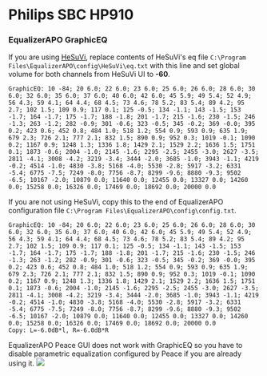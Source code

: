 # Philips SBC HP910
### EqualizerAPO GraphicEQ
If you are using [HeSuVi](https://sourceforge.net/projects/hesuvi/), replace contents of HeSuVi's eq file `C:\Program Files\EqualizerAPO\config\HeSuVi\eq.txt` with this line and set global volume for both channels from HeSuVi UI to **-60**.
```
GraphicEQ: 10 -84; 20 6.0; 22 6.0; 23 6.0; 25 6.0; 26 6.0; 28 6.0; 30 6.0; 32 6.0; 35 6.0; 37 6.0; 40 6.0; 42 6.0; 45 5.9; 49 5.4; 52 4.9; 56 4.3; 59 4.1; 64 4.4; 68 4.5; 73 4.6; 78 5.2; 83 5.4; 89 4.2; 95 2.7; 102 1.5; 109 0.9; 117 0.1; 125 -0.5; 134 -1.1; 143 -1.5; 153 -1.7; 164 -1.7; 175 -1.7; 188 -1.8; 201 -1.7; 215 -1.6; 230 -1.5; 246 -1.3; 263 -1.2; 282 -0.9; 301 -0.6; 323 -0.5; 345 -0.2; 369 -0.0; 395 0.2; 423 0.6; 452 0.8; 484 1.0; 518 1.2; 554 0.9; 593 0.9; 635 1.9; 679 2.3; 726 2.1; 777 2.1; 832 1.5; 890 0.9; 952 0.3; 1019 -0.1; 1090 0.2; 1167 0.9; 1248 1.3; 1336 1.8; 1429 2.1; 1529 2.2; 1636 1.5; 1751 0.1; 1873 -0.6; 2004 -1.0; 2145 -1.6; 2295 -2.5; 2455 -3.0; 2627 -3.5; 2811 -4.1; 3008 -4.2; 3219 -3.4; 3444 -2.0; 3685 -1.0; 3943 -1.1; 4219 -0.2; 4514 -1.0; 4830 -3.8; 5168 -4.0; 5530 -2.8; 5917 -3.2; 6331 -5.4; 6775 -7.5; 7249 -8.0; 7756 -8.7; 8299 -9.6; 8880 -9.3; 9502 -6.5; 10167 -2.0; 10879 0.0; 11640 0.0; 12455 0.0; 13327 0.0; 14260 0.0; 15258 0.0; 16326 0.0; 17469 0.0; 18692 0.0; 20000 0.0
```
If you are not using HeSuVi, copy this to the end of EqualizerAPO configuration file `C:\Program Files\EqualizerAPO\config\config.txt`.
```
GraphicEQ: 10 -84; 20 6.0; 22 6.0; 23 6.0; 25 6.0; 26 6.0; 28 6.0; 30 6.0; 32 6.0; 35 6.0; 37 6.0; 40 6.0; 42 6.0; 45 5.9; 49 5.4; 52 4.9; 56 4.3; 59 4.1; 64 4.4; 68 4.5; 73 4.6; 78 5.2; 83 5.4; 89 4.2; 95 2.7; 102 1.5; 109 0.9; 117 0.1; 125 -0.5; 134 -1.1; 143 -1.5; 153 -1.7; 164 -1.7; 175 -1.7; 188 -1.8; 201 -1.7; 215 -1.6; 230 -1.5; 246 -1.3; 263 -1.2; 282 -0.9; 301 -0.6; 323 -0.5; 345 -0.2; 369 -0.0; 395 0.2; 423 0.6; 452 0.8; 484 1.0; 518 1.2; 554 0.9; 593 0.9; 635 1.9; 679 2.3; 726 2.1; 777 2.1; 832 1.5; 890 0.9; 952 0.3; 1019 -0.1; 1090 0.2; 1167 0.9; 1248 1.3; 1336 1.8; 1429 2.1; 1529 2.2; 1636 1.5; 1751 0.1; 1873 -0.6; 2004 -1.0; 2145 -1.6; 2295 -2.5; 2455 -3.0; 2627 -3.5; 2811 -4.1; 3008 -4.2; 3219 -3.4; 3444 -2.0; 3685 -1.0; 3943 -1.1; 4219 -0.2; 4514 -1.0; 4830 -3.8; 5168 -4.0; 5530 -2.8; 5917 -3.2; 6331 -5.4; 6775 -7.5; 7249 -8.0; 7756 -8.7; 8299 -9.6; 8880 -9.3; 9502 -6.5; 10167 -2.0; 10879 0.0; 11640 0.0; 12455 0.0; 13327 0.0; 14260 0.0; 15258 0.0; 16326 0.0; 17469 0.0; 18692 0.0; 20000 0.0
Copy: L=-6.0dB*l, R=-6.0dB*R
```
EqualizerAPO Peace GUI does not work with GraphicEQ so you have to disable parametric equalization configured by Peace if you are already using it.
![](https://raw.githubusercontent.com/jaakkopasanen/AutoEq/master/results/Sonoma%20Model%20One/innerfidelity/onear/Philips%20SBC%20HP910/Philips%20SBC%20HP910.png)
